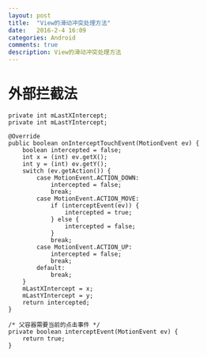 ```yaml
---
layout: post
title:  "View的滑动冲突处理方法"
date:   2016-2-4 16:09
categories: Android
comments: true
description: View的滑动冲突处理方法
---
```


# 外部拦截法

	private int mLastXIntercept;
    private int mLastYIntercept;

    @Override
    public boolean onInterceptTouchEvent(MotionEvent ev) {
        boolean intercepted = false;
        int x = (int) ev.getX();
        int y = (int) ev.getY();
        switch (ev.getAction()) {
            case MotionEvent.ACTION_DOWN:
                intercepted = false;
                break;
            case MotionEvent.ACTION_MOVE:
                if (interceptEvent(ev)) {
                    intercepted = true;
                } else {
                    intercepted = false;
                }
                break;
            case MotionEvent.ACTION_UP:
                intercepted = false;
                break;
            default:
                break;
        }
        mLastXIntercept = x;
        mLastYIntercept = y;
        return intercepted;
    }

    /* 父容器需要当前的点击事件 */
    private boolean interceptEvent(MotionEvent ev) {
        return true;
    }